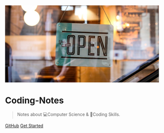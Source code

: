![logo](_images/cover.jpg ':size=300')

# Coding-Notes

> Notes about 💻Computer Science & 📝Coding Skills.

[GitHub](https://github.com/abelsu7/Coding-Notes)
[Get Started](/languages)